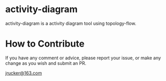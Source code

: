 # activity-diagram

activity-diagram is a activity diagram tool using topology-flow.

# How to Contribute

If you have any comment or advice, please report your issue, or make any change as you wish and submit an PR.

jrucker@163.com
